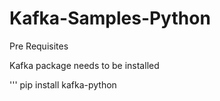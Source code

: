 # Kafka-Samples-Python

Pre Requisites

Kafka package needs to be installed

'''
pip install kafka-python

